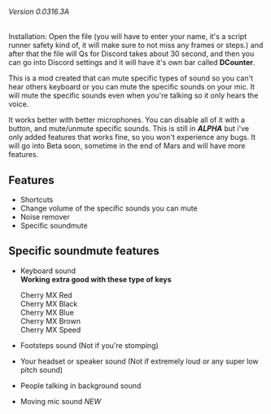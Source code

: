 ###### Version 0.0316.3A
Installation: Open the file (you will have to enter your name, it's a script runner safety kind of, it will make sure to not miss any frames or steps.) and after that the file will Qs for Discord takes about 30 second, and then you can go into Discord settings and it will have it's own bar called **DCounter**.

This is a mod created that can mute specific types of sound so you can't hear others keyboard or you can mute the specific sounds on your mic. It will mute the specific sounds even when you're talking so it only hears the voice.

It works better with better microphones. You can disable all of it with a button, and mute/unmute specific sounds.
This is still in **_ALPHA_** but i've only added features that works fine, so you won't experience any bugs.
It will go into Beta soon, sometime in the end of Mars and will have more features.

## Features
- Shortcuts
- Change volume of the specific sounds you can mute
- Noise remover
- Specific soundmute

## Specific soundmute features

- Keyboard sound  
**Working extra good with these type of keys**

     Cherry MX Red  
     Cherry MX Black  
     Cherry MX Blue  
     Cherry MX Brown  
     Cherry MX Speed  


- Footsteps sound (Not if you're stomping) 
- Your headset or speaker sound (Not if extremely loud or any super low pitch sound)
- People talking in background sound
- Moving mic sound *NEW*

